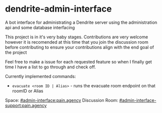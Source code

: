 # dendrite-admin-interface
A bot interface for administrating a Dendrite server using the administration api and some database interfacing

This project is in it's very baby stages. Contributions are very welcome however it is recomended at this time that you join the discussion room before contributing to ensure your contributions align with the end goal of the project

Feel free to make a issue for each requested feature so when I finally get time I have a list to go through and check off.

Currently implemented commands:

- `evacuate <room ID | Alias>` - runs the evacuate room endpoint on that roomID or Alias

Space: [#admin-interface:pain.agency](https://matrix.to/#/#admin-interface:pain.agency)
Discussion Room: [#admin-interface-support:pain.agency](https://matrix.to/#/%23admin-interface-support%3Apain.agency)